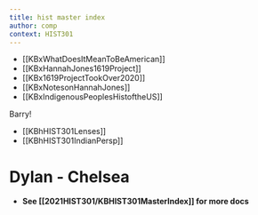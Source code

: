 ```yaml
---
title: hist master index
author: comp
context: HIST301
---
```


- [[KBxWhatDoesItMeanToBeAmerican]] 
- [[KBxHannahJones1619Project]]
- [[KBx1619ProjectTookOver2020]]
- [[KBxNotesonHannahJones]]
- [[KBxIndigenousPeoplesHistoftheUS]]

Barry!
- [[KBhHIST301Lenses]]
- [[KBhHIST301IndianPersp]] 


# Dylan - Chelsea
- **See [[2021HIST301/KBHIST301MasterIndex]] for more docs**


